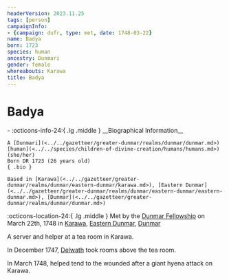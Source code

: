 ```yaml
---
headerVersion: 2023.11.25
tags: [person]
campaignInfo:
- {campaign: dufr, type: met, date: 1748-03-22}
name: Badya
born: 1723
species: human
ancestry: Dunmari
gender: female
whereabouts: Karawa
title: Badya
---
```

# Badya
<div class="grid cards ext-narrow-margin ext-one-column" markdown>
- :octicons-info-24:{ .lg .middle } __Biographical Information__

    A [Dunmari](<../../gazetteer/greater-dunmar/realms/dunmar/dunmar.md>) [human](<../../species/children-of-divine-creation/humans/humans.md>) (she/her)  
    Born DR 1723 (26 years old)  
    { .bio }

    Based in [Karawa](<../../gazetteer/greater-dunmar/realms/dunmar/eastern-dunmar/karawa.md>), [Eastern Dunmar](<../../gazetteer/greater-dunmar/realms/dunmar/eastern-dunmar/eastern-dunmar.md>), [Dunmar](<../../gazetteer/greater-dunmar/realms/dunmar/dunmar.md>)
</div>



:octicons-location-24:{ .lg .middle } Met by the [Dunmar Fellowship](<../pcs/dunmar-fellowship/dunmar-fellowship.md>) on March 22th, 1748 in [Karawa](<../../gazetteer/greater-dunmar/realms/dunmar/eastern-dunmar/karawa.md>), [Eastern Dunmar](<../../gazetteer/greater-dunmar/realms/dunmar/eastern-dunmar/eastern-dunmar.md>), [Dunmar](<../../gazetteer/greater-dunmar/realms/dunmar/dunmar.md>)  


A server and helper at a tea room in Karawa. 


In December 1747, [Delwath](<../pcs/dunmar-fellowship/delwath.md>) took rooms above the tea room. 


In March 1748, helped tend to the wounded after a giant hyena attack on Karawa. 
